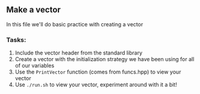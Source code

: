 ## Make a vector

In this file we'll do basic practice with creating a vector

### Tasks:

1. Include the vector header from the standard library
2. Create a vector with the initialization strategy we have been using for all of our variables
3. Use the `PrintVector` function (comes from funcs.hpp) to view your vector
4. Use `./run.sh` to view your vector, experiment around with it a bit!